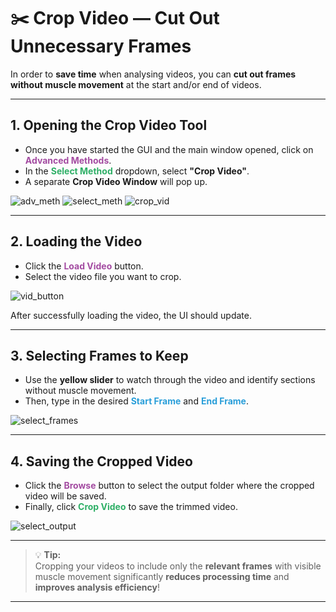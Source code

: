 # ✂️ Crop Video — Cut Out Unnecessary Frames

In order to **save time** when analysing videos, you can **cut out frames without muscle movement** at the start and/or end of videos.

---

## 1. Opening the Crop Video Tool

- Once you have started the GUI and the main window opened, click on  
  <span style="color: #a34ba1;">**Advanced Methods**</span>.
- In the <span style="color: #2eaf66;">**Select Method**</span> dropdown, select **"Crop Video"**.
- A separate **Crop Video Window** will pop up.

![adv_meth](md_graphics\inspecting_masks\advanced_methods.png)
![select_meth](md_graphics\inspecting_masks\select_method.png)
![crop_vid](md_graphics\crop_video\crop_video_window.png)

---

## 2. Loading the Video

- Click the <span style="color: #a34ba1;">**Load Video**</span> button.
- Select the video file you want to crop.

![vid_button](md_graphics\crop_video\load_video_button.png)

After successfully loading the video, the UI should update.

---

## 3. Selecting Frames to Keep

- Use the **yellow slider** to watch through the video and identify sections without muscle movement.
- Then, type in the desired <span style="color: #299ed9;">**Start Frame**</span> and <span style="color: #299ed9;">**End Frame**</span>.

![select_frames](md_graphics\crop_video\select_frames.png)

---

## 4. Saving the Cropped Video

- Click the <span style="color: #a34ba1;">**Browse**</span> button to select the output folder where the cropped video will be saved.
- Finally, click <span style="color: #2eaf66;">**Crop Video**</span> to save the trimmed video.

![select_output](md_graphics\crop_video\select_output.png)

---

> 💡 **Tip:**  
> Cropping your videos to include only the **relevant frames** with visible muscle movement significantly **reduces processing time** and **improves analysis efficiency**!

---
